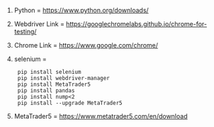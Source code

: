 
1. Python          = https://www.python.org/downloads/

2. Webdriver Link  = https://googlechromelabs.github.io/chrome-for-testing/

3. Chrome    Link  = https://www.google.com/chrome/
   
4. selenium     =   

		pip install selenium
   		pip install webdriver-manager
   		pip install MetaTrader5
   		pip install pandas
   		pip install nump<2
   		pip install --upgrade MetaTrader5

6. MetaTrader5 = https://www.metatrader5.com/en/download 
